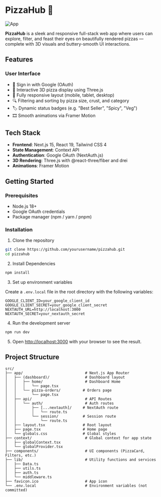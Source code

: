 # PizzaHub 🍕

![App](src/app/assets/banner.png)

**PizzaHub** is a sleek and responsive full-stack web app where users can explore, filter, and feast their eyes on beautifully rendered pizzas — complete with 3D visuals and buttery-smooth UI interactions.

## Features

### User Interface

- 🔐 Sign in with Google (OAuth)
- 🍕 Interactive 3D pizza display using Three.js
- 📱 Fully responsive layout (mobile, tablet, desktop)
- 🔍 Filtering and sorting by pizza size, crust, and category
- 🏷️ Dynamic status badges (e.g. "Best Seller", "Spicy", "Veg")
- 🎞️ Smooth animations via Framer Motion

## Tech Stack

- **Frontend**: Next.js 15, React 19, Tailwind CSS 4
- **State Management**: Context API
- **Authentication**: Google OAuth (NextAuth.js)
- **3D Rendering**: Three.js with @react-three/fiber and drei
- **Animations**: Framer Motion

## Getting Started

### Prerequisites

- Node.js 18+
- Google OAuth credentials
- Package manager (npm / yarn / pnpm)

### Installation

1. Clone the repository

```bash
git clone https://github.com/yourusername/pizzahub.git
cd pizzahub
```

2. Install Dependencies
```bash
npm install
```

3. Set up environment variables

Create a `.env.local` file in the root directory with the following variables:

```
GOOGLE_CLIENT_ID=your_google_client_id
GOOGLE_CLIENT_SECRET=your_google_client_secret
NEXTAUTH_URL=http://localhost:3000
NEXTAUTH_SECRET=your_nextauth_secret
```

4. Run the development server

```bash
npm run dev
```

5. Open [http://localhost:3000](http://localhost:3000) with your browser to see the result.

## Project Structure

```
src/
├── app/                            # Next.js App Router
│   ├── (dashboard)/                # Dashboard layout
│   │   ├── home/                   # Dashboard Home
│   │   │   └── page.tsx
│   │   └── pizza-orders/          # Orders page
│   │       └── page.tsx
│   ├── api/                        # API Routes
│   │   └── auth/                   # Auth routes
│   │       ├── [...nextauth]/     # NextAuth route
│   │       │   └── route.ts
│   │       └── session/           # Session route
│   │           └── route.ts
│   ├── layout.tsx                 # Root layout
│   ├── page.tsx                   # Home page
│   └── globals.css                # Global styles
├── context/                        # Global context for app state
│   ├── globalContext.tsx
│   └── globalProvider.tsx
├── components/                     # UI components (PizzaCard, Filters, etc.)
├── lib/                            # Utility functions and services
│   ├── Data.ts
│   ├── utils.ts
│   ├── auth.ts
│   └── middleware.ts
├── favicon.ico                     # App icon
└── .env.local                      # Environment variables (not committed)
```

